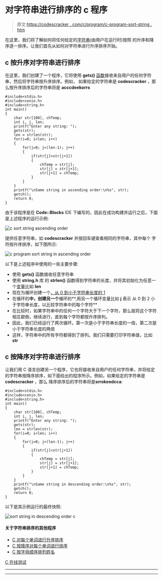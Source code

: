# 对字符串进行排序的 c 程序

> 原文:[https://codescracker . com/c/program/c-program-sort-string . htm](https://codescracker.com/c/program/c-program-sort-string.htm)

在这里，我们将了解如何将任何给定的[字符串](/c/c-strings.htm)(由用户在运行时)按照 的升序和降序逐一排序。让我们首先从如何对字符串进行升序排序开始。

## c 按升序对字符串进行排序

在这里，我们创建了一个程序，它将使用 **gets()** [函数](/c/c-functions.htm)接收来自用户的任何字符串，然后将字符串按升序排序。例如， 如果给定的字符串是 **codescracker** ，那么按升序排序后的字符串将是 **acccdeekorrs**

```
#include<stdio.h>
#include<conio.h>
#include<string.h>
int main()
{
    char str[100], chTemp;
    int i, j, len;
    printf("Enter any string: ");
    gets(str);
    len = strlen(str);
    for(i=0; i<len; i++)
    {
        for(j=0; j<(len-1); j++)
        {
            if(str[j]>str[j+1])
            {
                chTemp = str[j];
                str[j] = str[j+1];
                str[j+1] = chTemp;
            }
        }
    }
    printf("\nSame string in ascending order:\n%s", str);
    getch();
    return 0;
}
```

由于该程序是在 **Code::Blocks** IDE 下编写的，因此在成功构建并运行之后，下面是上述程序的运行示例:

![c sort string ascending order](../Images/acf0558bb725f211ee74ef414d65999d.png)

提供任意字符串，如 **codescracker** 并按回车键查看相同的字符串，其中每个 字符按升序排序，如下图所示:

![c program sort string in ascending order](../Images/5fd88b372e756ac39f5f3e5d25633584.png)

以下是上述程序中使用的一些主要步骤:

*   使用 **gets()** 函数接收任意字符串
*   使用 **string.h** 库 的 **strlen()** 函数得到字符串的长度，并将其初始化为任意一个[变量](/c/c-variables.htm)比如 **len**
*   现在为循环创建一个[，从 0 到小于字符串长度的 1](/c/c-for-loop.htm)
*   在循环的**中，创建另一个**循环的**,用另一个循环变量比如 **j** 表示 从 0 到 2 小于字符串长度，以比较字符串中的每个字符**
*   在比较时，如果字符串中的任何一个字符大于下一个字符，那么就将这个字符相互颠倒，继续进行，直到每个字符都按升序排列。
*   因此，我们已经运行了两次循环。第一次是小于字符串长度的一倍，第二次是小于字符串长度的两倍
*   这样，字符串中的所有字符都得到了排列。我们只需要打印字符串值，比如 **str**

## c 按降序对字符串进行排序

让我们用 C 语言创建另一个程序，它也将接收来自用户的任何字符串，并将给定的字符串按降序排序，如下面给出的程序所示。例如，如果给定的字符串是 **codescracker** ，那么 降序排序后的字符串将是**srrokeedcca**:

```
#include<stdio.h>
#include<conio.h>
#include<string.h>
int main()
{
    char str[100], chTemp;
    int i, j, len;
    printf("Enter any string: ");
    gets(str);
    len = strlen(str);
    for(i=0; i<len; i++)
    {
        for(j=0; j<(len-1); j++)
        {
            if(str[j]<str[j+1])
            {
                chTemp = str[j];
                str[j] = str[j+1];
                str[j+1] = chTemp;
            }
        }
    }
    printf("\nSame string in descending order:\n%s", str);
    getch();
    return 0;
}
```

以下是其示例运行的最终快照:

![sort string in descending order c](../Images/e6321b25a1898afcce48e22328a29f5b.png)

#### 关于字符串排序的其他程序

*   [C 对每个单词进行升序排序](/c/program/c-program-sort-each-word-ascending.htm)
*   [C 按降序对每个单词进行排序](/c/program/c-program-sort-each-word-descending.htm)
*   [C 按字母顺序排列姓名](/c/program/c-program-sort-strings-alphabetical-order.htm)

[C 在线测试](/exam/showtest.php?subid=2)

* * *

* * *